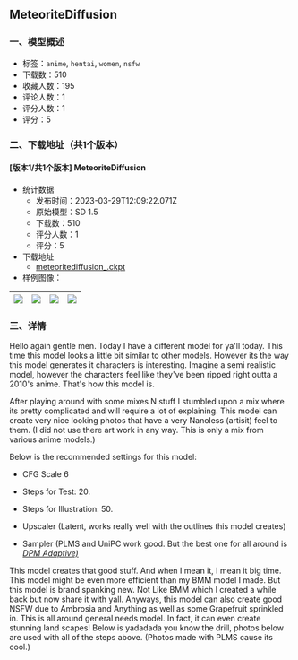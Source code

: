 ## MeteoriteDiffusion
### 一、模型概述

- 标签：`anime`, `hentai`, `women`, `nsfw`
- 下载数：510
- 收藏人数：195
- 评论人数：1
- 评分人数：1
- 评分：5

### 二、下载地址（共1个版本）

#### [版本1/共1个版本] MeteoriteDiffusion

- 统计数据
  - 发布时间：2023-03-29T12:09:22.071Z
  - 原始模型：SD 1.5
  - 下载数：510
  - 评分人数：1
  - 评分：5
- 下载地址
  - [meteoritediffusion_.ckpt](https://civitai.com/api/download/models/31243)
- 样例图像：

| <img src="https://image.civitai.com/xG1nkqKTMzGDvpLrqFT7WA/dcfbb2fb-8ec0-42f3-8f26-393738f84300/width=450/355368.jpeg" /> | <img src="https://image.civitai.com/xG1nkqKTMzGDvpLrqFT7WA/3a9bba84-5d5d-4ad3-91fe-0e8777ea9900/width=450/355377.jpeg" /> | <img src="https://image.civitai.com/xG1nkqKTMzGDvpLrqFT7WA/07b10c67-e014-4ff4-cb7b-7833741a1b00/width=450/355376.jpeg" /> | <img src="https://image.civitai.com/xG1nkqKTMzGDvpLrqFT7WA/63ca728f-a6bf-45b9-4904-c563614b0300/width=450/355375.jpeg" /> |
| ---- | ---- | ---- | ---- |


### 三、详情
<p>Hello again gentle men. Today I have a different model for ya'll today. This time this model looks a little bit similar to other models. However its the way this model generates it characters is interesting.  Imagine a semi realistic model, however the characters feel like they've been ripped right outta a 2010's anime. That's how this model is.  </p><p></p><p>After playing around with some mixes N stuff I stumbled upon a mix where its pretty complicated and will require a lot of explaining. This model can create very nice looking photos that have a very Nanoless (artisit) feel to them. (I did not use there art work in any way. This is only a mix from various anime models.)</p><p></p><p>Below is the recommended settings for this model:</p><ul><li><p>CFG Scale 6</p></li><li><p>Steps for Test: 20. </p></li><li><p>Steps for Illustration: 50.</p></li><li><p>Upscaler (Latent, works really well with the outlines this model creates)</p></li><li><p>Sampler (PLMS and UniPC work good. But the best one for all around is <em><u>DPM Adaptive)</u></em></p></li></ul><p>This model creates that good stuff. And when I mean it, I mean it big time. This model might be even more efficient than my BMM model I made. But this model is brand spanking new. Not Like BMM which I created a while back but now share it with yall. Anyways, this model can also create good NSFW due to Ambrosia and Anything as well as some Grapefruit sprinkled in. This is all around general needs model. In fact, it can even create stunning land scapes! Below is yadadada you know the drill, photos below are used with all of the steps above.  (Photos made with PLMS cause its cool.)</p><p></p>